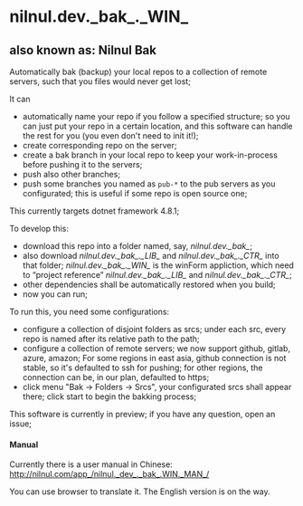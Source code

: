 # nilnul.dev.\_bak\_.\_WIN\_
## also known as: Nilnul Bak 

Automatically bak (backup) your local repos to a collection of remote servers, such that you files would never get lost;


It can
- automatically name your repo if you follow a specified structure; so you can just put your repo in a certain location, and this software can handle the rest for you (you even don't need to init it!);
- create corresponding repo on the server;
- create a bak branch in your local repo to keep your work-in-process before pushing it to the servers;
- push also other branches;
- push some branches you named as `pub-*` to the pub servers as you configurated; this is useful if some repo is open source one;

This currently targets dotnet framework 4.8.1; 

To develop this:
- download this repo into a folder named, say, <var>nilnul.dev.\_bak\_</var>;
- also download <var>nilnul.dev.\_bak\_.\_LIB\_</var> and <dfn>nilnul.dev.\_bak\_.\_CTR\_</dfn> into that folder; <dfn>nilnul.dev.\_bak\_.\_WIN\_</dfn> is the winForm appliction, which need to “project reference” <dfn>nilnul.dev.\_bak\_.\_LIB\_</dfn> and <dfn>nilnul.dev.\_bak\_.\_CTR\_</dfn>; 
- other dependencies shall be automatically restored when you build;
- now you can run;

To run this, you need some configurations:
- configure a collection of disjoint folders as srcs; under each src, every repo is named after its relative path to the path;
- configure a collection of remote servers; we now support github, gitlab, azure, amazon; 
  For some regions in east asia, github connection is not stable, so it's defaulted to ssh for pushing; for other regions, the connection can be, in our plan, defaulted to https;
- click menu "Bak -> Folders -> Srcs", your configurated srcs shall appear there; click start to begin the bakking process;

This software is currently in preview; if you have any question, open an issue;


#### Manual
Currently there is a user manual in Chinese:
http://nilnul.com/app_/nilnul._dev_._bak_.WIN._MAN_/

You can use browser to translate it. The English version is on the way.
